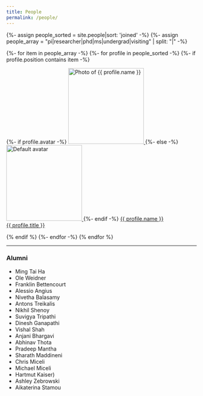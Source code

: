 ```yaml
---
title: People
permalink: /people/
---
```


{%- assign people_sorted = site.people|sort: 'joined' -%}
{%- assign people_array = "pi|researcher|phd|ms|undergrad|visiting" | split: "|" -%}


<div class="content list people">
{%- for item in people_array -%}
  {%- for profile in people_sorted -%}
    {%- if profile.position contains item -%}
    <div class="list-item-people">
      <p class="list-post-title">
        {%- if profile.avatar -%}
        <a href="{{ site.baseurl }}{{ profile.url }}">
          <img width="200" src="{{site.baseurl}}/images/people/{{profile.avatar}}" alt="Photo of {{ profile.name }}">
        </a>
        {%- else -%}
        <a href="{{ site.baseurl }}{{ profile.url }}">
          <img width="200" src="http://evansheline.com/wp-content/uploads/2011/02/facebook-Storm-Trooper.jpg" alt="Default avatar">
        </a>
        {%- endif -%}
        <a class="name" href="{{ site.baseurl }}{{ profile.url }}">
          {{ profile.name }}
        </a>
        <br>
        <a class="name" href="{{ site.baseurl }}{{ profile.url }}">
          {{ profile.title }}
        </a>
      </p>
    </div>    
    {% endif %}
  {%- endfor -%}
{% endfor %}
</div>
<hr>

<h3>Alumni</h3>

<ul class="two-columns">
  <li>Ming Tai Ha</li>
  <li>Ole Weidner</li>
  <li>Franklin Bettencourt</li>
  <li>Alessio Angius</li>
  <li>Nivetha Balasamy</li>
  <li>Antons Treikalis</li>
  <li>Nikhil Shenoy</li>
  <li>Suvigya Tripathi</li>
  <li>Dinesh Ganapathi</li>
  <li>Vishal Shah</li>
  <li>Anjani Bhargavi</li>
  <li>Abhinav Thota</li>
  <li>Pradeep Mantha</li>
  <li>Sharath Maddineni</li>
  <li>Chris Miceli</li>
  <li>Michael Miceli</li>
  <li>Hartmut Kaiser)</li>
  <li>Ashley Zebrowski</li>
  <li>Aikaterina Stamou</li>
</ul>